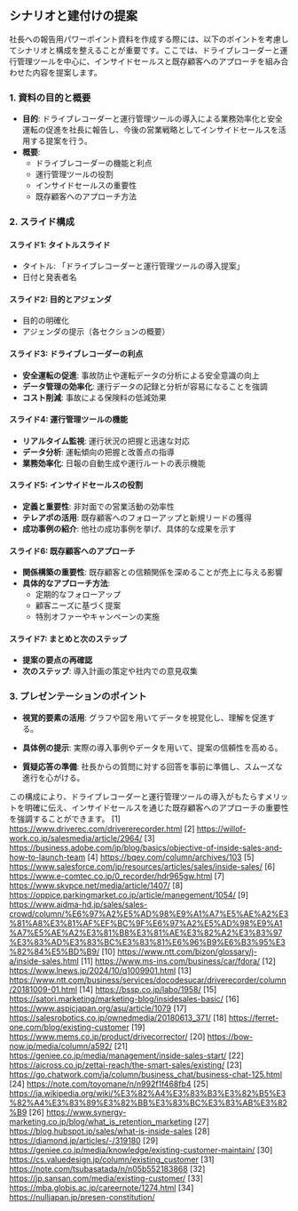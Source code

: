 ## シナリオと建付けの提案

社長への報告用パワーポイント資料を作成する際には、以下のポイントを考慮してシナリオと構成を整えることが重要です。ここでは、ドライブレコーダーと運行管理ツールを中心に、インサイドセールスと既存顧客へのアプローチを組み合わせた内容を提案します。

### **1. 資料の目的と概要**

- **目的**: ドライブレコーダーと運行管理ツールの導入による業務効率化と安全運転の促進を社長に報告し、今後の営業戦略としてインサイドセールスを活用する提案を行う。
- **概要**:
  - ドライブレコーダーの機能と利点
  - 運行管理ツールの役割
  - インサイドセールスの重要性
  - 既存顧客へのアプローチ方法

### **2. スライド構成**

#### **スライド1: タイトルスライド**

- タイトル: 「ドライブレコーダーと運行管理ツールの導入提案」
- 日付と発表者名

#### **スライド2: 目的とアジェンダ**

- 目的の明確化
- アジェンダの提示（各セクションの概要）

#### **スライド3: ドライブレコーダーの利点**

- **安全運転の促進**: 事故防止や運転データの分析による安全意識の向上
- **データ管理の効率化**: 運行データの記録と分析が容易になることを強調
- **コスト削減**: 事故による保険料の低減効果

#### **スライド4: 運行管理ツールの機能**

- **リアルタイム監視**: 運行状況の把握と迅速な対応
- **データ分析**: 運転傾向の把握と改善点の指導
- **業務効率化**: 日報の自動生成や運行ルートの表示機能

#### **スライド5: インサイドセールスの役割**

- **定義と重要性**: 非対面での営業活動の効率性
- **テレアポの活用**: 既存顧客へのフォローアップと新規リードの獲得
- **成功事例の紹介**: 他社の成功事例を挙げ、具体的な成果を示す

#### **スライド6: 既存顧客へのアプローチ**

- **関係構築の重要性**: 既存顧客との信頼関係を深めることが売上に与える影響
- **具体的なアプローチ方法**:
  - 定期的なフォローアップ
  - 顧客ニーズに基づく提案
  - 特別オファーやキャンペーンの実施

#### **スライド7: まとめと次のステップ**

- **提案の要点の再確認**
- **次のステップ**: 導入計画の策定や社内での意見収集

### **3. プレゼンテーションのポイント**

- **視覚的要素の活用**: グラフや図を用いてデータを視覚化し、理解を促進する。
- **具体例の提示**: 実際の導入事例やデータを用いて、提案の信頼性を高める。

- **質疑応答の準備**: 社長からの質問に対する回答を事前に準備し、スムーズな進行を心がける。

この構成により、ドライブレコーダーと運行管理ツールの導入がもたらすメリットを明確に伝え、インサイドセールスを通じた既存顧客へのアプローチの重要性を強調することができます。
[1] https://www.driverec.com/drivererecorder.html [2] https://willof-work.co.jp/salesmedia/article/2964/ [3]
https://business.adobe.com/jp/blog/basics/objective-of-inside-sales-and-how-to-launch-team [4]
https://bqey.com/column/archives/103 [5] https://www.salesforce.com/jp/resources/articles/sales/inside-sales/ [6]
https://www.e-comtec.co.jp/0_recorder/hdr965gw.html [7] https://www.skypce.net/media/article/1407/ [8]
https://oppice.parkingmarket.co.jp/article/manegement/1054/ [9]
https://www.aidma-hd.jp/sales/sales-crowd/column/%E6%97%A2%E5%AD%98%E9%A1%A7%E5%AE%A2%E3%81%A8%E3%81%AF%EF%BC%9F%E6%97%A2%E5%AD%98%E9%A1%A7%E5%AE%A2%E3%81%B8%E3%81%AE%E3%82%A2%E3%83%97%E3%83%AD%E3%83%BC%E3%83%81%E6%96%B9%E6%B3%95%E3%82%84%E5%BD%B9/
[10] https://www.ntt.com/bizon/glossary/j-a/inside-sales.html [11] https://www.ms-ins.com/business/car/fdora/ [12]
https://www.lnews.jp/2024/10/q1009901.html [13]
https://www.ntt.com/business/services/docodesucar/driverecorder/column/20181009-01.html [14]
https://bssp.co.jp/labo/1958/ [15] https://satori.marketing/marketing-blog/insidesales-basic/ [16]
https://www.aspicjapan.org/asu/article/1079 [17] https://salesrobotics.co.jp/ownedmedia/20180613_371/ [18]
https://ferret-one.com/blog/existing-customer [19] https://www.mems.co.jp/product/drivecorrector/ [20]
https://bow-now.jp/media/column/a592/ [21] https://geniee.co.jp/media/management/inside-sales-start/ [22]
https://aicross.co.jp/zettai-reach/the-smart-sales/existing/ [23]
https://go.chatwork.com/ja/column/business_chat/business-chat-125.html [24] https://note.com/toyomane/n/n992f1f468fb4
[25] https://ja.wikipedia.org/wiki/%E3%82%A4%E3%83%B3%E3%82%B5%E3%82%A4%E3%83%89%E3%82%BB%E3%83%BC%E3%83%AB%E3%82%B9
[26] https://www.synergy-marketing.co.jp/blog/what_is_retention_marketing [27]
https://blog.hubspot.jp/sales/what-is-inside-sales [28] https://diamond.jp/articles/-/319180 [29]
https://geniee.co.jp/media/knowledge/existing-customer-maintain/ [30] https://cs.valuedesign.jp/column/existing_customer
[31] https://note.com/tsubasatada/n/n05b552183868 [32] https://jp.sansan.com/media/existing-customer/ [33]
https://mba.globis.ac.jp/careernote/1274.html [34] https://nulljapan.jp/presen-constitution/
